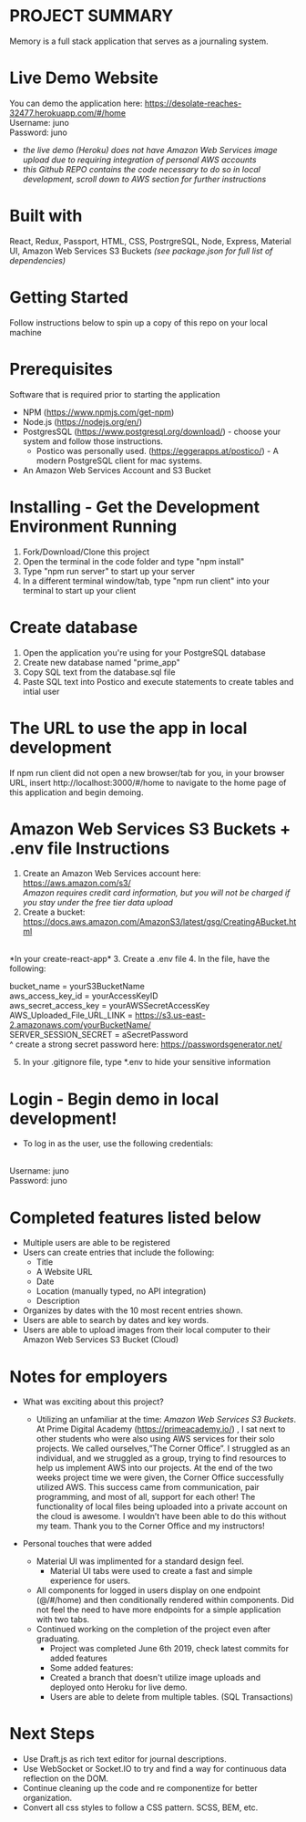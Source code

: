 # PROJECT SUMMARY 
Memory is a full stack application that serves as a journaling system.

# Live Demo Website 
You can demo the application here: https://desolate-reaches-32477.herokuapp.com/#/home <br/>
Username: juno <br/>
Password: juno
<br/>
- *the live demo (Heroku) does not have Amazon Web Services image upload due to requiring integration of personal AWS accounts* 
- *this Github REPO contains the code necessary to do so in local development, scroll down to AWS section for further instructions* 

# Built with 
React, Redux, Passport, HTML, CSS, PostrgreSQL, Node, Express, Material UI, Amazon Web Services S3 Buckets 
*(see package.json for full list of dependencies)*

# Getting Started
Follow instructions below to spin up a copy of this repo on your local machine

# Prerequisites
Software that is required prior to starting the application

- NPM (https://www.npmjs.com/get-npm)
- Node.js (https://nodejs.org/en/)
- PostgresSQL (https://www.postgresql.org/download/) - choose your system and follow those instructions.
	- Postico was personally used. (https://eggerapps.at/postico/) - A modern PostgreSQL client for mac systems.
- An Amazon Web Services Account and S3 Bucket 

# Installing - Get the Development Environment Running
1. Fork/Download/Clone this project
2. Open the terminal in the code folder and type "npm install"
3. Type "npm run server" to start up your server
4. In a different terminal window/tab, type "npm run client" into your terminal to start up your client

# Create database
1. Open the application you're using for your PostgreSQL database
2. Create new database named "prime_app"
3. Copy SQL text from the database.sql file 
4. Paste SQL text into Postico and execute statements to create tables and intial user

# The URL to use the app in local development
If npm run client did not open a new browser/tab for you, in your browser URL, insert 
http://localhost:3000/#/home 
to navigate to the home page of this application and begin demoing. 

# Amazon Web Services S3 Buckets + .env file Instructions 
1. Create an Amazon Web Services account here: https://aws.amazon.com/s3/ <br/>
*Amazon requires credit card information, but you will not be charged if you stay under the free tier data upload*
2. Create a bucket: https://docs.aws.amazon.com/AmazonS3/latest/gsg/CreatingABucket.html
<br/>
*In your create-react-app*
3. Create a .env file 
4. In the file, have the following:  <br/>

bucket_name = yourS3BucketName <br/>
aws_access_key_id = yourAccessKeyID <br/>
aws_secret_access_key = yourAWSSecretAccessKey <br/>
AWS_Uploaded_File_URL_LINK = https://s3.us-east-2.amazonaws.com/yourBucketName/ <br/>
SERVER_SESSION_SECRET = aSecretPassword <br/> 
^ create a strong secret password here: https://passwordsgenerator.net/ <br/>

5. In your .gitignore file, type *.env to hide your sensitive information


# Login - Begin demo in local development! 
- To log in as the user, use the following credentials:
<br/>
Username: juno <br/>
Password: juno

# Completed features listed below 
- Multiple users are able to be registered
- Users can create entries that include the following: <br/>
	- Title
	- A Website URL 
	- Date
	- Location (manually typed, no API integration)
	- Description
- Organizes by dates with the 10 most recent entries shown. 
- Users are able to search by dates and key words. 
- Users are able to upload images from their local computer to their Amazon Web Services S3 Bucket (Cloud) 

# Notes for employers 
- What was exciting about this project? 
	- Utilizing an unfamiliar at the time: _Amazon Web Services S3 Buckets_. At Prime Digital Academy (https://primeacademy.io/) , I sat next to other students who were also using AWS services for their solo projects. We called ourselves,”The Corner Office”. I struggled as an individual, and we struggled as a group, trying to find resources to help us implement AWS into our projects. At the end of the two weeks project time we were given, the Corner Office successfully utilized AWS. This success came from communication, pair programming, and most of all, support for each other! The functionality of local files being uploaded into a private account on the cloud is awesome. I wouldn’t have been able to do this without my team. Thank you to the Corner Office and my instructors! 

- Personal touches that were added 
	- Material UI was implimented for a standard design feel.
		- Material UI tabs were used to create a fast and simple experience for users. 
	- All components for logged in users display on one endpoint (@/#/home) and then conditionally rendered within components. Did not feel the need to have more endpoints for a simple application with two tabs. 
	- Continued working on the completion of the project even after graduating. 
		- Project was completed June 6th 2019, check latest commits for added features
		- Some added features: 
		- Created a branch that doesn't utilize image uploads and deployed onto Heroku for live demo. 
		- Users are able to delete from multiple tables. (SQL Transactions)
# Next Steps 
- Use Draft.js as rich text editor for journal descriptions. 
- Use WebSocket or Socket.IO to try and find a way for continuous data reflection on the DOM. 
- Continue cleaning up the code and re componentize for better organization. 
- Convert all css styles to follow a CSS pattern. SCSS, BEM, etc. 
